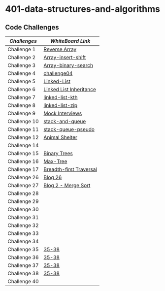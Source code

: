 
# 401-data-structures-and-algorithms
## Code Challenges

|     *Challenges*      |                  *WhiteBoard Link*                                           |
|-----------------------|--------------------------------------------------------------------------|
|    Challenge 1        |[Reverse Array](https://github.com/Fadi-Nayef/401-data-structures-and-algorithms/tree/01codeChallenge/CodeChallenges/codechallenge01)                    |
|    Challenge 2        |[Array-insert-shift](https://github.com/Fadi-Nayef/401-data-structures-and-algorithms/tree/main/CodeChallenges/codechallenge01#code-challenge-02) |
|    Challenge 3        |[Array-binary-search](https://github.com/Fadi-Nayef/401-data-structures-and-algorithms/tree/main/CodeChallenges/Array-binary-search#array-binary-search) |
|    Challenge 4        |[challenge04](https://github.com/Fadi-Nayef/401-data-structures-and-algorithms/blob/01codeChallenge/CodeChallenges/whiteBoards/codeChallenge04.png) |
|    Challenge 5        |[Linked-List](https://github.com/Fadi-Nayef/401-data-structures-and-algorithms/blob/main/CodeChallenges/codeChallenge05/LinkedLinst.md#linked-list-implementation-0501)  |
|    Challenge 6        |[Linked List Inheritance](https://github.com/Fadi-Nayef/401-data-structures-and-algorithms/blob/main/CodeChallenges/codeChallenge05/LinkedLinst.md#linked-list-insertions-0502)|
|    Challenge 7        |[linked-list-kth](https://github.com/Fadi-Nayef/401-data-structures-and-algorithms/blob/main/CodeChallenges/codeChallenge05/LinkedLinst.md#linked-list-kth-05-03)|
|    Challenge 8        |[linked-list-zip](https://github.com/Fadi-Nayef/401-data-structures-and-algorithms/blob/main/CodeChallenges/codeChallenge05/LinkedLinst.md#linked-list-zip-05-04)|
|    Challenge 9        |[Mock Interviews](https://miro.com/app/board/o9J_l74xo3Q=/)     |
|    Challenge 10        |[stack-and-queue](https://github.com/Fadi-Nayef/401-data-structures-and-algorithms/blob/main/stack-and-queue/README.md)     |
|    Challenge 11        |[stack-queue-pseudo](https://github.com/Fadi-Nayef/401-data-structures-and-algorithms/blob/stack-queue-pseudo/stack-and-queue/README.md#code-challenge-class-11)     |
|    Challenge 12        |[Animal Shelter](https://github.com/Fadi-Nayef/401-data-structures-and-algorithms/tree/main/CodeChallenges/Animal%20_Shelter#animal-shelter)     |
|    Challenge 14        |[]()     |
|    Challenge 15        |[Binary Trees](https://github.com/Fadi-Nayef/401-data-structures-and-algorithms/tree/main/CodeChallenges/Trees#code-challenge-15)     |
|    Challenge 16        |[Max-Tree](https://github.com/Fadi-Nayef/401-data-structures-and-algorithms/blob/main/CodeChallenges/Trees/README.md#code-challenge-16)     |
|    Challenge 17        |[Breadth-first Traversal](https://github.com/Fadi-Nayef/401-data-structures-and-algorithms/blob/main/CodeChallenges/Trees/README.md#code-challenge-17)     |
|    Challenge 26        |[Blog 26](https://github.com/Fadi-Nayef/401-data-structures-and-algorithms/tree/Blog/CodeChallenges/Trees/app/src/main/java/Blogs)|
|   Challenge 27     | [Blog 2 - Merge Sort](https://github.com/Fadi-Nayef/401-data-structures-and-algorithms/tree/MergeSort-Blog/Blogs#blog-27---merge-sort) |
|   Challenge 28     | []()|
|   Challenge 29     | []()|
|   Challenge 30     | []()|
|   Challenge 31     | []()|
|   Challenge 32     | []()|
|   Challenge 33     | []()|
|   Challenge 34     | []()|
|   Challenge 35     | [35-38](https://1drv.ms/u/s!Arc6VZhI-LNTompHYDeJ-y8ue4C1?e=eCESJe)|
|   Challenge 36     | [35-38](https://1drv.ms/u/s!Arc6VZhI-LNTompHYDeJ-y8ue4C1?e=eCESJe)|
|   Challenge 37     | [35-38](https://1drv.ms/u/s!Arc6VZhI-LNTompHYDeJ-y8ue4C1?e=eCESJe)|
|   Challenge 38     | [35-38](https://1drv.ms/u/s!Arc6VZhI-LNTompHYDeJ-y8ue4C1?e=eCESJe)|
|   Challenge 40     | []()|
